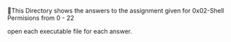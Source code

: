 This Directory shows the answers to the assignment given for
0x02-Shell Permisions from 0 - 22

open each executable file for each answer.
